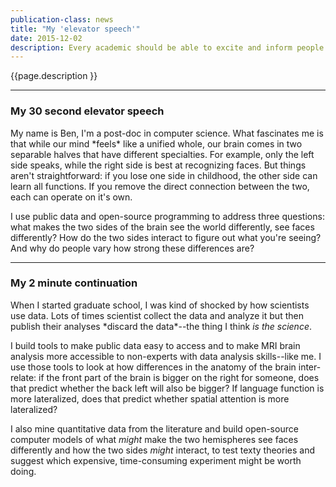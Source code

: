 ```yaml
---
publication-class: news
title: "My 'elevator speech'"
date: 2015-12-02
description: Every academic should be able to excite and inform people about their work within 30 seconds, and give additional details within 2 minutes. I wrote an "elevator speech" for a science communication class I'm sitting in on.
---
```

<p>
{{page.description }}
</p>

<hr/>

<p>
<h3>My 30 second elevator speech</h3>
</p>

<p>
My name is Ben, I'm a post-doc in computer science.
What fascinates me is that while our mind *feels* like a unified whole, our brain comes in two separable halves that have different specialties. For example, only the left side speaks, while the right side is best at recognizing faces. But things aren't straightforward: if you lose one side in childhood, the other side can learn all functions. If you remove the direct connection between the two, each can operate on it's own.
</p>

<p>
I use public data and open-source programming to address three questions: what makes the two sides of the brain see the world differently, see faces differently? How do the two sides interact to figure out what you're seeing? And why do people vary how strong these differences are?
</p>

<hr/>

<p>
<h3>My 2 minute continuation</h3>
</p>

<p>
When I started graduate school, I was kind of shocked by how scientists use data. Lots of times scientist collect the data and analyze it but then publish their analyses *discard the data*--the thing I think <i>is the science</i>.
</p>

<p>
I build tools to make public data easy to access and to make MRI brain analysis more accessible to non-experts with data analysis skills--like me. I use those tools to look at how differences in the anatomy of the brain inter-relate: if the front part of the brain is bigger on the right for someone, does that predict whether the back left will also be bigger? If language function is more lateralized, does that predict whether spatial attention is more lateralized?

I also mine quantitative data from the literature and build open-source computer models of what *might* make the two hemispheres see faces differently and how the two sides *might* interact, to test texty theories and suggest which expensive, time-consuming experiment might be worth doing.
</p>
